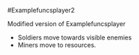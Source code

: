 #Examplefuncsplayer2

Modified version of Examplefuncsplayer
- Soldiers move towards visible enemies
- Miners move to resources.